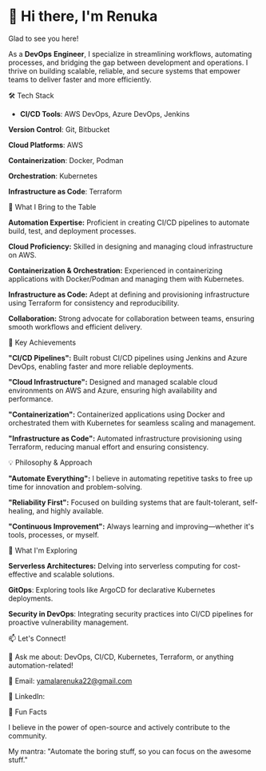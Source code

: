 # 👋 Hi there, I'm Renuka

Glad to see you here!


As a **DevOps** **Engineer**, I specialize in streamlining workflows, automating processes, and bridging the gap between development and operations. I thrive on building scalable, reliable, and secure systems that empower teams to deliver faster and more efficiently.


🛠️ Tech Stack

* **CI/CD Tools**: AWS DevOps, Azure DevOps, Jenkins

**Version Control**: Git, Bitbucket

**Cloud Platforms**: AWS

**Containerization**: Docker, Podman

**Orchestration**: Kubernetes

**Infrastructure as Code**: Terraform

🌟 What I Bring to the Table

**Automation Expertise:** Proficient in creating CI/CD pipelines to automate build, test, and deployment processes.

**Cloud Proficiency:** Skilled in designing and managing cloud infrastructure on AWS.

**Containerization & Orchestration:** Experienced in containerizing applications with Docker/Podman and managing them with Kubernetes.

**Infrastructure as Code:** Adept at defining and provisioning infrastructure using Terraform for consistency and reproducibility.

**Collaboration:** Strong advocate for collaboration between teams, ensuring smooth workflows and efficient delivery.

🚀 Key Achievements


**"CI/CD Pipelines":** Built robust CI/CD pipelines using Jenkins and Azure DevOps, enabling faster and more reliable deployments.

**"Cloud Infrastructure":** Designed and managed scalable cloud environments on AWS and Azure, ensuring high availability and performance.

**"Containerization":** Containerized applications using Docker and orchestrated them with Kubernetes for seamless scaling and management.

**"Infrastructure as Code":** Automated infrastructure provisioning using Terraform, reducing manual effort and ensuring consistency.

💡 Philosophy & Approach


**"Automate Everything":** I believe in automating repetitive tasks to free up time for innovation and problem-solving.

**"Reliability First":** Focused on building systems that are fault-tolerant, self-healing, and highly available.

**"Continuous Improvement":** Always learning and improving—whether it's tools, processes, or myself.

🌱 What I'm Exploring


**Serverless Architectures:** Delving into serverless computing for cost-effective and scalable solutions.

**GitOps**: Exploring tools like ArgoCD for declarative Kubernetes deployments.

**Security in DevOps**: Integrating security practices into CI/CD pipelines for proactive vulnerability management.

📫 Let's Connect!

💬 Ask me about: DevOps, CI/CD, Kubernetes, Terraform, or anything automation-related!

📧 Email: yamalarenuka22@gmail.com

🔗 LinkedIn: 

🎯 Fun Facts

I believe in the power of open-source and actively contribute to the community.

My mantra: "Automate the boring stuff, so you can focus on the awesome stuff."
